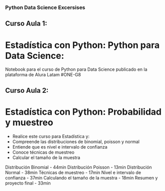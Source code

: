 ### Python Data Science Excersises

## Curso Aula 1:
# Estadística con Python: Python para Data Science: 
Notebook para el curso de Python para Data Science publicado en la plataforma de Alura Latam #ONE-G8

## Curso Aula 2:
# Estadística con Python: Probabilidad y muestreo
- Realice este curso para Estadística y:
- Compreende las distribuciones de binomial, poisson y normal
- Entiende que es nivel e intervalo de confianza
- Conoce técnicas de muestreo
- Calcular el tamaño de la muestra

Distribución Binomial - 44min
Distribución Poisson - 13min
Distribución Normal - 38min
Técnicas de muestreo - 17min
Nivel e intervalo de confianza - 37min
Calculando el tamaño de la muestra - 18min
Resumen y proyecto final  - 33min
